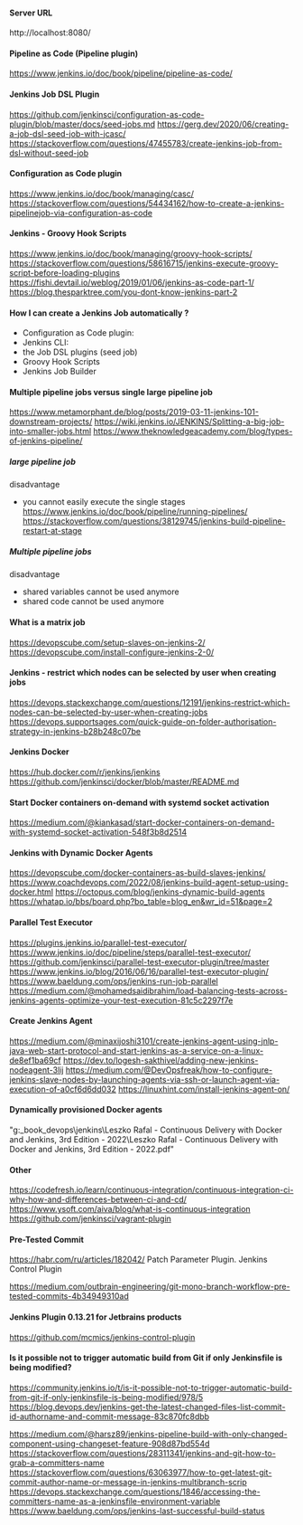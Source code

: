 #### Server URL
http://localhost:8080/

#### Pipeline as Code (Pipeline plugin)
https://www.jenkins.io/doc/book/pipeline/pipeline-as-code/

#### Jenkins Job DSL Plugin
https://github.com/jenkinsci/configuration-as-code-plugin/blob/master/docs/seed-jobs.md
https://gerg.dev/2020/06/creating-a-job-dsl-seed-job-with-jcasc/
https://stackoverflow.com/questions/47455783/create-jenkins-job-from-dsl-without-seed-job

#### Configuration as Code plugin
https://www.jenkins.io/doc/book/managing/casc/
https://stackoverflow.com/questions/54434162/how-to-create-a-jenkins-pipelinejob-via-configuration-as-code

#### Jenkins - Groovy Hook Scripts
https://www.jenkins.io/doc/book/managing/groovy-hook-scripts/
https://stackoverflow.com/questions/58616715/jenkins-execute-groovy-script-before-loading-plugins
https://fishi.devtail.io/weblog/2019/01/06/jenkins-as-code-part-1/
https://blog.thesparktree.com/you-dont-know-jenkins-part-2

#### How I can create a Jenkins Job automatically ?

* Configuration as Code plugin:
* Jenkins CLI: 
* the Job DSL plugins (seed job)
* Groovy Hook Scripts
* Jenkins Job Builder

#### Multiple pipeline jobs versus single large pipeline job
https://www.metamorphant.de/blog/posts/2019-03-11-jenkins-101-downstream-projects/
https://wiki.jenkins.io/JENKINS/Splitting-a-big-job-into-smaller-jobs.html
https://www.theknowledgeacademy.com/blog/types-of-jenkins-pipeline/

##### large pipeline job
disadvantage
* you cannot easily execute the single stages
  https://www.jenkins.io/doc/book/pipeline/running-pipelines/
  https://stackoverflow.com/questions/38129745/jenkins-build-pipeline-restart-at-stage

##### Multiple pipeline jobs
disadvantage
* shared variables cannot be used anymore 
* shared code cannot be used anymore

#### What is a matrix job

https://devopscube.com/setup-slaves-on-jenkins-2/
https://devopscube.com/install-configure-jenkins-2-0/

#### Jenkins - restrict which nodes can be selected by user when creating jobs
https://devops.stackexchange.com/questions/12191/jenkins-restrict-which-nodes-can-be-selected-by-user-when-creating-jobs
https://devops.supportsages.com/quick-guide-on-folder-authorisation-strategy-in-jenkins-b28b248c07be

#### Jenkins Docker
https://hub.docker.com/r/jenkins/jenkins
https://github.com/jenkinsci/docker/blob/master/README.md

#### Start Docker containers on-demand with systemd socket activation
https://medium.com/@kiankasad/start-docker-containers-on-demand-with-systemd-socket-activation-548f3b8d2514

#### Jenkins with Dynamic Docker Agents
https://devopscube.com/docker-containers-as-build-slaves-jenkins/
https://www.coachdevops.com/2022/08/jenkins-build-agent-setup-using-docker.html
https://octopus.com/blog/jenkins-dynamic-build-agents
https://whatap.io/bbs/board.php?bo_table=blog_en&wr_id=51&page=2

#### Parallel Test Executor
https://plugins.jenkins.io/parallel-test-executor/
https://www.jenkins.io/doc/pipeline/steps/parallel-test-executor/
https://github.com/jenkinsci/parallel-test-executor-plugin/tree/master
https://www.jenkins.io/blog/2016/06/16/parallel-test-executor-plugin/
https://www.baeldung.com/ops/jenkins-run-job-parallel
https://medium.com/@mohamedsaidibrahim/load-balancing-tests-across-jenkins-agents-optimize-your-test-execution-81c5c2297f7e

#### Create Jenkins Agent
https://medium.com/@minaxijoshi3101/create-jenkins-agent-using-jnlp-java-web-start-protocol-and-start-jenkins-as-a-service-on-a-linux-de8ef1ba69cf
https://dev.to/logesh-sakthivel/adding-new-jenkins-nodeagent-3lij
https://medium.com/@DevOpsfreak/how-to-configure-jenkins-slave-nodes-by-launching-agents-via-ssh-or-launch-agent-via-execution-of-a0cf6d6dd032
https://linuxhint.com/install-jenkins-agent-on/

#### Dynamically provisioned Docker agents
"g:\_book\_devops\jenkins\Leszko Rafal - Continuous Delivery with Docker and Jenkins, 3rd Edition - 2022\Leszko Rafal - Continuous Delivery with Docker and Jenkins, 3rd Edition - 2022.pdf"

#### Other
https://codefresh.io/learn/continuous-integration/continuous-integration-ci-why-how-and-differences-between-ci-and-cd/
https://www.ysoft.com/aiva/blog/what-is-continuous-integration
https://github.com/jenkinsci/vagrant-plugin

#### Pre-Tested Commit 
https://habr.com/ru/articles/182042/
Patch Parameter Plugin.
Jenkins Control Plugin

https://medium.com/outbrain-engineering/git-mono-branch-workflow-pre-tested-commits-4b34949310ad

#### Jenkins Plugin 0.13.21 for Jetbrains products
https://github.com/mcmics/jenkins-control-plugin

#### Is it possible not to trigger automatic build from Git if only Jenkinsfile is being modified?
https://community.jenkins.io/t/is-it-possible-not-to-trigger-automatic-build-from-git-if-only-jenkinsfile-is-being-modified/978/5
https://blog.devops.dev/jenkins-get-the-latest-changed-files-list-commit-id-authorname-and-commit-message-83c870fc8dbb

https://medium.com/@harsz89/jenkins-pipeline-build-with-only-changed-component-using-changeset-feature-908d87bd554d
https://stackoverflow.com/questions/28311341/jenkins-and-git-how-to-grab-a-committers-name
https://stackoverflow.com/questions/63063977/how-to-get-latest-git-commit-author-name-or-message-in-jenkins-multibranch-scrip
https://devops.stackexchange.com/questions/1846/accessing-the-committers-name-as-a-jenkinsfile-environment-variable
https://www.baeldung.com/ops/jenkins-last-successful-build-status